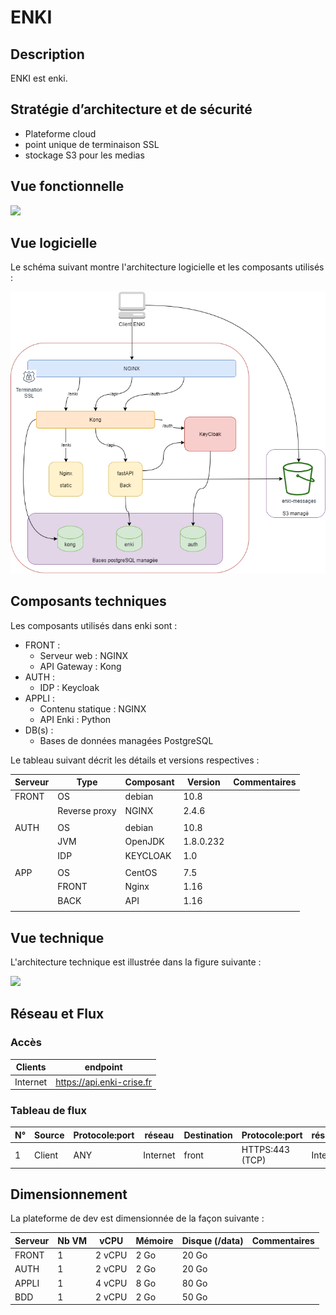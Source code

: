 # ENKI

## Description
ENKI est enki.


## Stratégie d’architecture et de sécurité
* Plateforme cloud
* point unique de terminaison SSL
* stockage S3 pour les medias


## Vue fonctionnelle


![](./Enki_ArchiFonctionnelle.png)

## Vue logicielle

Le schéma suivant montre l'architecture logicielle et les composants utilisés :

![](./Enki_ArchiApplicative.png)

## Composants techniques
Les composants utilisés dans enki sont :

* FRONT : 
    * Serveur web : NGINX
    * API Gateway : Kong
* AUTH :
    * IDP : Keycloak
* APPLI :
    * Contenu statique : NGINX
    * API Enki : Python
* DB(s) :
    * Bases de données managées PostgreSQL

Le tableau suivant décrit les détails et versions respectives :

| Serveur | Type | Composant | Version | Commentaires |
|---------|------|-----------|---------|--------------|
| FRONT | OS | debian | 10.8 | |
|  | Reverse proxy | NGINX | 2.4.6 | |
|  | | | | |
| AUTH | OS | debian | 10.8 | |
|  | JVM | OpenJDK |  1.8.0.232 | |
|  | IDP | KEYCLOAK | 1.0 | |
|  | | | | |
| APP | OS | CentOS | 7.5 | |
|  | FRONT | Nginx | 1.16 | |
|  | BACK | API | 1.16 | |
|  | | | | |

## Vue technique
L'architecture technique est illustrée dans la figure suivante :

![](Enki_ArchiTechnique.png)

## Réseau et Flux

### Accès

| Clients | endpoint                         |
| ----------------- | -------------------------------- | 
| Internet    | https://api.enki-crise.fr  | 

### Tableau de flux 
| N°  | Source | Protocole:port | réseau | Destination | Protocole:port | réseau | Description |
|-----|--------|----------------|------|-------------|----------------|------|-------------|
| 1   | Client | ANY | Internet | front | HTTPS:443 (TCP) | Interne |  Flux HTTPS client |

## Dimensionnement

La plateforme de dev est dimensionnée de la façon suivante :

| Serveur | Nb VM | vCPU | Mémoire | Disque (/data) | Commentaires |
|---------|-------|------|---------|--------|--------------|
| FRONT | 1 | 2 vCPU | 2 Go | 20 Go | |
| AUTH | 1 | 2 vCPU | 2 Go | 20 Go | |
| APPLI | 1 | 4 vCPU | 8 Go | 80 Go | |
| BDD | 1 | 2 vCPU | 2 Go | 50 Go | |